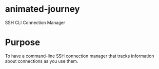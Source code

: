 # animated-journey
SSH CLI Connection Manager

# Purpose
To have a command-line SSH connection manager that tracks information about connections as you use them.